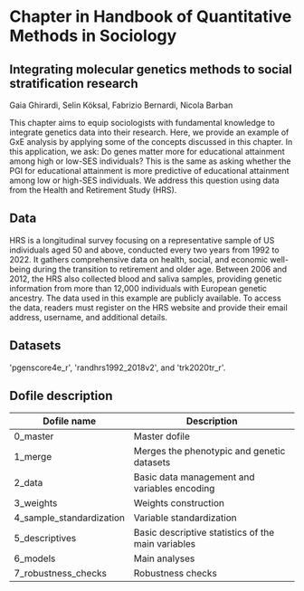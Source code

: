 # Chapter in Handbook of Quantitative Methods in Sociology
## Integrating molecular genetics methods to social stratification research

Gaia Ghirardi, Selin Köksal, Fabrizio Bernardi, Nicola Barban

This chapter aims to equip sociologists with fundamental knowledge to integrate genetics data into their research. Here, we provide an example of GxE analysis by applying some of the concepts discussed in this chapter. In this application, we ask: Do genes matter more for educational attainment among high or low-SES individuals? This is the same as asking whether the PGI for educational attainment is more predictive of educational attainment among low or high-SES individuals. We address this question using data from the Health and Retirement Study (HRS). 

## Data  

HRS is a longitudinal survey focusing on a representative sample of US individuals aged 50 and above, conducted every two years from 1992 to 2022. It gathers comprehensive data on health, social, and economic well-being during the transition to retirement and older age. Between 2006 and 2012, the HRS also collected blood and saliva samples, providing genetic information from more than 12,000 individuals with European genetic ancestry. The data used in this example are publicly available. To access the data, readers must register on the HRS website and provide their email address, username, and additional details. 

## Datasets

'pgenscore4e_r', 'randhrs1992_2018v2', and 'trk2020tr_r'. 

## Dofile description 

| Dofile name               |  Description                                                                      |  
|---------------------------|-----------------------------------------------------------------------------------|            
| 0_master                  | Master dofile                                                                     | 
| 1_merge                   | Merges the phenotypic and genetic datasets                                        |
| 2_data                    | Basic data management and variables encoding                                      |
| 3_weights                 | Weights construction                                                              |
| 4_sample_standardization  | Variable standardization                                                          |
| 5_descriptives            | Basic descriptive statistics of the main variables                                |
| 6_models                  | Main analyses                                                                     | 
| 7_robustness_checks       | Robustness checks                                                                 |
